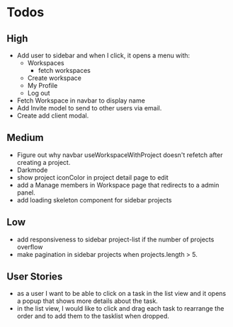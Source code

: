 # Todos

## High

- Add user to sidebar and when I click, it opens a menu with:
  - Workspaces
    - fetch workspaces
  - Create workspace
  - My Profile
  - Log out
- Fetch Workspace in navbar to display name
- Add Invite model to send to other users via email.
- Create add client modal.

## Medium

- Figure out why navbar useWorkspaceWithProject doesn't refetch after creating a project.
- Darkmode
- show project iconColor in project detail page to edit
- add a Manage members in Workspace page that redirects to a admin panel.
- add loading skeleton component for sidebar projects

## Low

- add responsiveness to sidebar project-list if the number of projects overflow
- make pagination in sidebar projects when projects.length > 5.

## User Stories

- as a user I want to be able to click on a task in the list view and it opens a popup that shows more details about the task.
- in the list view, I would like to click and drag each task to rearrange the order and to add them to the tasklist when dropped.
